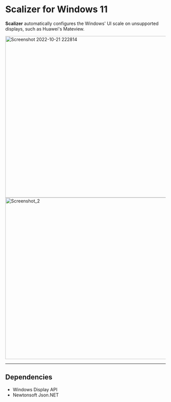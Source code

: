 # Scalizer for Windows 11
**Scalizer** automatically configures the Windows' UI scale on unsupported displays, such as Huawei's Mateview.

<img width="508" alt="Screenshot 2022-10-21 222814" src="https://user-images.githubusercontent.com/35755386/197315095-799f36f8-620f-4835-9e05-980843293906.png">

<img width="508" alt="Screenshot_2" src="https://user-images.githubusercontent.com/35755386/194969393-7879708c-0fe6-40bc-8717-a1a71035eabf.png">

---

## Dependencies
- Windows Display API
- Newtonsoft Json.NET


